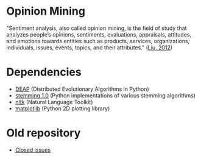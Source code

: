 # Opinion Mining

"Sentiment analysis, also called opinion mining, is the field of study that analyzes people’s opinions, sentiments, evaluations, appraisals, attitudes, and emotions towards entities such as products, services, organizations, individuals, issues, events, topics, and their attributes." ([Liu, 2012](https://www.cs.uic.edu/~liub/FBS/SentimentAnalysis-and-OpinionMining.pdf))

# Dependencies
* [DEAP](https://github.com/DEAP/deap) (Distributed Evolutionary Algorithms in Python)
* [stemming 1.0](https://pypi.python.org/pypi/stemming/1.0) (Python implementations of various stemming algorithms)
* [nltk](https://github.com/nltk/nltk) (Natural Language Toolkit)
* [matplotlib](https://github.com/matplotlib/matplotlib) (Python 2D plotting library)

# Old repository
* [Closed issues](https://github.com/airtonbjunior/mestrado/issues?q=is%3Aissue+is%3Aclosed)
